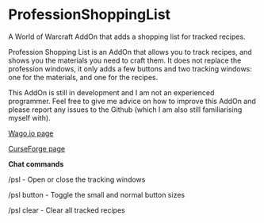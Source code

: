 # ProfessionShoppingList
A World of Warcraft AddOn that adds a shopping list for tracked recipes.

Profession Shopping List is an AddOn that allows you to track recipes, and shows you the materials you need to craft them.
It does not replace the profession windows, it only adds a few buttons and two tracking windows: one for the materials, and one for the recipes.

This AddOn is still in development and I am not an experienced programmer.
Feel free to give me advice on how to improve this AddOn and please report any issues to the Github (which I am also still familiarising myself with).

[Wago.io page](https://addons.wago.io/addons/psl)

[CurseForge page](https://www.curseforge.com/wow/addons/profession-shopping-list)

**Chat commands**

/psl - Open or close the tracking windows

/psl button - Toggle the small and normal button sizes

/psl clear - Clear all tracked recipes
